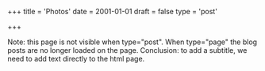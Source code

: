 +++
title = 'Photos'
date = 2001-01-01
draft = false
type = 'post'

+++



Note: this page is not visible when type="post". When type="page" the blog posts are no longer loaded on the page. Conclusion: to add a subtitle, we need to add text directly to the html page.
